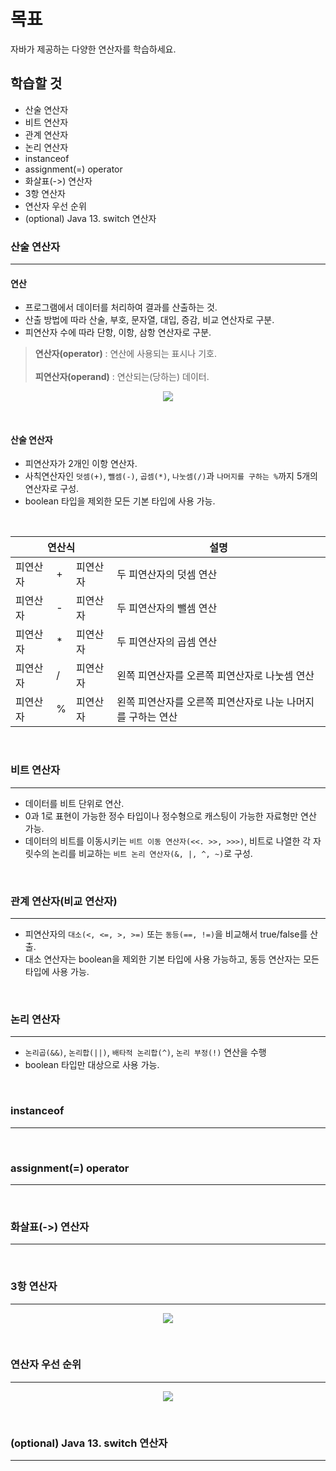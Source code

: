 # 목표

자바가 제공하는 다양한 연산자를 학습하세요.


## 학습할 것

* 산술 연산자
* 비트 연산자
* 관계 연산자
* 논리 연산자
* instanceof
* assignment(=) operator
* 화살표(->) 연산자
* 3항 연산자
* 연산자 우선 순위
* (optional) Java 13. switch 연산자


### 산술 연산자
---
  #### 연산
   - 프로그램에서 데이터를 처리하여 결과를 산출하는 것.
   - 산출 방법에 따라 산술, 부호, 문자열, 대입, 증감, 비교 연산자로 구분.
   - 피연산자 수에 따라 단항, 이항, 삼항 연산자로 구분.
   > **연산자(operator)** : 연산에 사용되는 표시나 기호. <br><br>
   > **피연산자(operand)** : 연산되는(당하는) 데이터.

  <p align="center"><img src="https://github.com/SeungTaeGit/Language/assets/129585999/47df293f-4530-4c98-ba67-c0843202de7f"></p>
<br>

  #### 산술 연산자
   - 피연산자가 2개인 이항 연산자.
   - 사칙연산자인 `덧셈(+)`, `뺄셈(-)`, `곱셈(*)`, `나눗셈(/)`과 `나머지를 구하는 %`까지 5개의 연산자로 구성.
   - boolean 타입을 제외한 모든 기본 타입에 사용 가능.
<br>

<table align="center">
<thead>
  <tr>
    <th colspan="3">연산식</th>
    <th>설명</th>
  </tr>
</thead>
<tbody>
  <tr>
    <td>피연산자</td>
    <td>+</td>
    <td>피연산자</td>
    <td>두 피연산자의 덧셈 연산</td>
  </tr>
  <tr>
    <td>피연산자</td>
    <td>-</td>
    <td>피연산자</td>
    <td>두 피연산자의 뺄셈 연산</td>
  </tr>
  <tr>
    <td>피연산자</td>
    <td>*</td>
    <td>피연산자</td>
    <td>두 피연산자의 곱셈 연산</td>
  </tr>
  <tr>
    <td>피연산자</td>
    <td>/</td>
    <td>피연산자</td>
    <td>왼쪽 피연산자를 오른쪽 피연산자로 나눗셈 연산</td>
  </tr>
  <tr>
    <td>피연산자</td>
    <td>%</td>
    <td>피연산자</td>
    <td>왼쪽 피연산자를 오른쪽 피연산자로 나눈 나머지를 구하는 연산</td>
  </tr>
</tbody>
</table>
<br>


### 비트 연산자
---
  - 데이터를 비트 단위로 연산.
  - 0과 1로 표현이 가능한 정수 타입이나 정수형으로 캐스팅이 가능한 자료형만 연산 가능.
  - 데이터의 비트를 이동시키는 `비트 이동 연산자(<<. >>, >>>)`, 비트로 나열한 각 자릿수의 논리를 비교하는 `비트 논리 연산자(&, |, ^, ~)`로 구성.
<br>


### 관계 연산자(비교 연산자)
---
  - 피연산자의 `대소(<, <=, >, >=)` 또는 `동등(==, !=)`을 비교해서 true/false를 산출.
  - 대소 연산자는 boolean을 제외한 기본 타입에 사용 가능하고, 동등 연산자는 모든 타입에 사용 가능.
<br>


### 논리 연산자
---
  - `논리곱(&&)`, `논리합(||)`, `배타적 논리합(^)`, `논리 부정(!)` 연산을 수행
  - boolean 타입만 대상으로 사용 가능.
<br>


### instanceof
---
<br>


### assignment(=) operator
---
<br>


### 화살표(->) 연산자
---
<br>


### 3항 연산자
---
  <p align="center"><img src="https://github.com/SeungTaeGit/Language/assets/129585999/880eda13-a344-492d-98d5-a0297e9d8962"></p>
<br>


### 연산자 우선 순위
---
  <p align="center"><img src="https://github.com/SeungTaeGit/Language/assets/129585999/5d810d80-f80f-4c39-8ceb-4c610514da7b"></p>
<br>


### (optional) Java 13. switch 연산자
---
<br>
